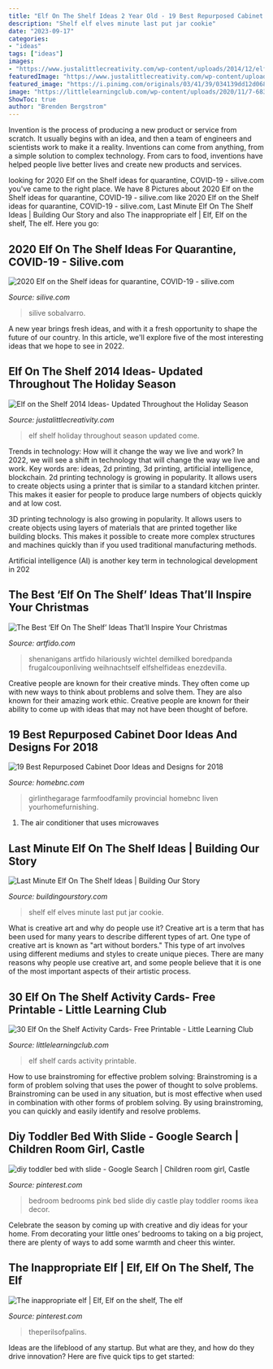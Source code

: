 ```yaml
---
title: "Elf On The Shelf Ideas 2 Year Old - 19 Best Repurposed Cabinet Door Ideas And Designs For 2018"
description: "Shelf elf elves minute last put jar cookie"
date: "2023-09-17"
categories:
- "ideas"
tags: ["ideas"]
images:
- "https://www.justalittlecreativity.com/wp-content/uploads/2014/12/elfontheshelf2014-1.png"
featuredImage: "https://www.justalittlecreativity.com/wp-content/uploads/2014/12/elfontheshelf2014-1.png"
featured_image: "https://i.pinimg.com/originals/03/41/39/034139dd12d0687bae59540350a13d89.jpg"
image: "https://littlelearningclub.com/wp-content/uploads/2020/11/7-683x1024.png"
ShowToc: true
author: "Brenden Bergstrom"
---
```



Invention is the process of producing a new product or service from scratch. It usually begins with an idea, and then a team of engineers and scientists work to make it a reality. Inventions can come from anything, from a simple solution to complex technology. From cars to food, inventions have helped people live better lives and create new products and services.

	

		
looking for 2020 Elf on the Shelf ideas for quarantine, COVID-19 - silive.com you've came to the right place. We have 8 Pictures about 2020 Elf on the Shelf ideas for quarantine, COVID-19 - silive.com like 2020 Elf on the Shelf ideas for quarantine, COVID-19 - silive.com, Last Minute Elf On The Shelf Ideas | Building Our Story and also The inappropriate elf | Elf, Elf on the shelf, The elf. Here you go:
		
    
## 2020 Elf On The Shelf Ideas For Quarantine, COVID-19 - Silive.com

<img loading=lazy src="https://www.silive.com/resizer/h-A-AYc9xaehZ4CQg1p7g5TyRvk=/1280x0/smart/cloudfront-us-east-1.images.arcpublishing.com/advancelocal/DU2NXF5HLRBKDFLXCIZRGLSFIE.jpg" onerror="this.onerror=null;this.src='https://tse4.mm.bing.net/th?id=OIP.iNL-xZzRNjJq4u4Sm2rmogHaJy&amp;pid=15.1';" alt="2020 Elf on the Shelf ideas for quarantine, COVID-19 - silive.com">

_Source: silive.com_

>silive sobalvarro. 

	

A new year brings fresh ideas, and with it a fresh opportunity to shape the future of our country.  In this article, we'll explore five of the most interesting ideas that we hope to see in 2022. 

    
## Elf On The Shelf 2014 Ideas- Updated Throughout The Holiday Season

<img loading=lazy src="https://www.justalittlecreativity.com/wp-content/uploads/2014/12/elfontheshelf2014-1.png" onerror="this.onerror=null;this.src='https://tse4.mm.bing.net/th?id=OIP.nFfiUKKogo5rRYMw7hpGlwHaHa&amp;pid=15.1';" alt="Elf on the Shelf 2014 Ideas- Updated Throughout the Holiday Season">

_Source: justalittlecreativity.com_

>elf shelf holiday throughout season updated come. 

	

Trends in technology: How will it change the way we live and work?
In 2022, we will see a shift in technology that will change the way we live and work. Key words are: ideas, 2d printing, 3d printing, artificial intelligence, blockchain. 
2d printing technology is growing in popularity. It allows users to create objects using a printer that is similar to a standard kitchen printer. This makes it easier for people to produce large numbers of objects quickly and at low cost. 

3D printing technology is also growing in popularity. It allows users to create objects using layers of materials that are printed together like building blocks. This makes it possible to create more complex structures and machines quickly than if you used traditional manufacturing methods. 

Artificial intelligence (AI) is another key term in technological development in 202
    
## The Best ‘Elf On The Shelf’ Ideas That’ll Inspire Your Christmas

<img loading=lazy src="https://static.artfido.com/2018/12/elf-on-a-shelf-041.jpg" onerror="this.onerror=null;this.src='https://tse1.mm.bing.net/th?id=OIP.iGIzY7mCwR78Tg-LIwLsUgHaJ4&amp;pid=15.1';" alt="The Best ‘Elf On The Shelf’ Ideas That’ll Inspire Your Christmas">

_Source: artfido.com_

>shenanigans artfido hilariously wichtel demilked boredpanda frugalcouponliving weihnachtself elfshelfideas enezdevilla. 

	

Creative people are known for their creative minds. They often come up with new ways to think about problems and solve them. They are also known for their amazing work ethic. Creative people are known for their ability to come up with ideas that may not have been thought of before.

    
## 19 Best Repurposed Cabinet Door Ideas And Designs For 2018

<img loading=lazy src="https://homebnc.com/homeimg/2017/09/19-repurposed-cabinet-door-design-ideas-homebnc.jpg" onerror="this.onerror=null;this.src='https://tse1.mm.bing.net/th?id=OIP.M0j0RPxk1Tn1Ayo-_OJCGgHaOM&amp;pid=15.1';" alt="19 Best Repurposed Cabinet Door Ideas and Designs for 2018">

_Source: homebnc.com_

>girlinthegarage farmfoodfamily provincial homebnc liven yourhomefurnishing. 

	

1. The air conditioner that uses microwaves

    
## Last Minute Elf On The Shelf Ideas | Building Our Story

<img loading=lazy src="http://2.bp.blogspot.com/-mEJpuSEMOVY/Voc8tCTGpRI/AAAAAAAAP2c/Rp1zy0lN29U/s1600/IMG_3064.JPG" onerror="this.onerror=null;this.src='https://tse2.mm.bing.net/th?id=OIP.Tv3-0PmzS6DwMBJDodsBzAHaJ4&amp;pid=15.1';" alt="Last Minute Elf On The Shelf Ideas | Building Our Story">

_Source: buildingourstory.com_

>shelf elf elves minute last put jar cookie. 

	

What is creative art and why do people use it?
Creative art is a term that has been used for many years to describe different types of art. One type of creative art is known as "art without borders." This type of art involves using different mediums and styles to create unique pieces. There are many reasons why people use creative art, and some people believe that it is one of the most important aspects of their artistic process.

    
## 30 Elf On The Shelf Activity Cards- Free Printable - Little Learning Club

<img loading=lazy src="https://littlelearningclub.com/wp-content/uploads/2020/11/7-683x1024.png" onerror="this.onerror=null;this.src='https://tse1.mm.bing.net/th?id=OIP.d0-Al1i1c2PQpZVqz0Q0sQHaLG&amp;pid=15.1';" alt="30 Elf On the Shelf Activity Cards- Free Printable - Little Learning Club">

_Source: littlelearningclub.com_

>elf shelf cards activity printable. 

	

How to use brainstroming for effective problem solving:
Brainstroming is a form of problem solving that uses the power of thought to solve problems. Brainstroming can be used in any situation, but is most effective when used in combination with other forms of problem solving. By using brainstroming, you can quickly and easily identify and resolve problems.

    
## Diy Toddler Bed With Slide - Google Search | Children Room Girl, Castle

<img loading=lazy src="https://i.pinimg.com/originals/03/41/39/034139dd12d0687bae59540350a13d89.jpg" onerror="this.onerror=null;this.src='https://tse1.mm.bing.net/th?id=OIP.BSjoAWz6bhXf-_i2_yKqfQHaJ3&amp;pid=15.1';" alt="diy toddler bed with slide - Google Search | Children room girl, Castle">

_Source: pinterest.com_

>bedroom bedrooms pink bed slide diy castle play toddler rooms ikea decor. 

	

Celebrate the season by coming up with creative and diy ideas for your home. From decorating your little ones’ bedrooms to taking on a big project, there are plenty of ways to add some warmth and cheer this winter.

    
## The Inappropriate Elf | Elf, Elf On The Shelf, The Elf

<img loading=lazy src="https://i.pinimg.com/originals/fe/92/cb/fe92cbb0aedb501f7fd411355ce2584f.jpg" onerror="this.onerror=null;this.src='https://tse4.mm.bing.net/th?id=OIP.-XIj-5Nv7YSrgiP-3fuEXQHaKB&amp;pid=15.1';" alt="The inappropriate elf | Elf, Elf on the shelf, The elf">

_Source: pinterest.com_

>theperilsofpalins. 

	

Ideas are the lifeblood of any startup. But what are they, and how do they drive innovation? Here are five quick tips to get started: 

